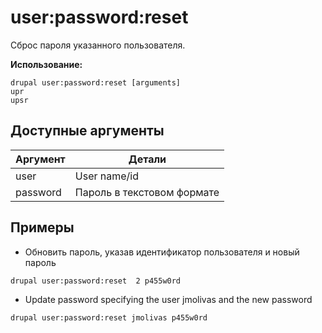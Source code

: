 # user:password:reset
Сброс пароля указанного пользователя.

**Использование:**
```
drupal user:password:reset [arguments]
upr
upsr
```

## Доступные аргументы
Аргумент | Детали
---------|-------------
user | User name/id
password | Пароль в текстовом формате

## Примеры
* Обновить пароль, указав идентификатор пользователя и новый пароль
```
drupal user:password:reset  2 p455w0rd
```
* Update password specifying the user jmolivas and the new password
```
drupal user:password:reset jmolivas p455w0rd
```
